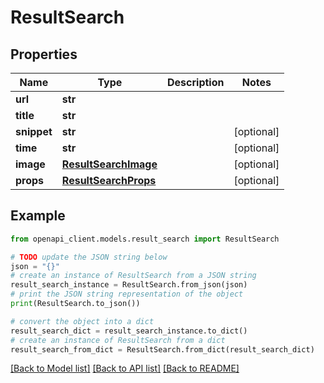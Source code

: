 # ResultSearch


## Properties

Name | Type | Description | Notes
------------ | ------------- | ------------- | -------------
**url** | **str** |  | 
**title** | **str** |  | 
**snippet** | **str** |  | [optional] 
**time** | **str** |  | [optional] 
**image** | [**ResultSearchImage**](ResultSearchImage.md) |  | [optional] 
**props** | [**ResultSearchProps**](ResultSearchProps.md) |  | [optional] 

## Example

```python
from openapi_client.models.result_search import ResultSearch

# TODO update the JSON string below
json = "{}"
# create an instance of ResultSearch from a JSON string
result_search_instance = ResultSearch.from_json(json)
# print the JSON string representation of the object
print(ResultSearch.to_json())

# convert the object into a dict
result_search_dict = result_search_instance.to_dict()
# create an instance of ResultSearch from a dict
result_search_from_dict = ResultSearch.from_dict(result_search_dict)
```
[[Back to Model list]](../README.md#documentation-for-models) [[Back to API list]](../README.md#documentation-for-api-endpoints) [[Back to README]](../README.md)


